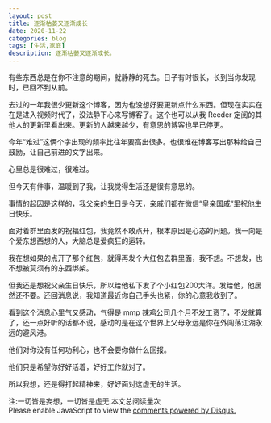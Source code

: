 ```yaml
---
layout: post
title: 逐渐枯萎又逐渐成长
date: 2020-11-22
categories: blog
tags: [生活,家庭]
description: 逐渐枯萎又逐渐成长。
---
```



有些东西总是在你不注意的期间，就静静的死去。日子有时很长，长到当你发现时，已回不到从前。

去过的一年我很少更新这个博客，因为也没想好要更新点什么东西。但现在实实在在是进入视频时代了，没法静下心来写博客了。这个也可以从我 Reeder 定阅的其他人的更新里看出来。更新的人越来越少，有意思的博客也早已停更。

今年“难过”这俩个字出现的频率比往年要高出很多。也很难在博客写出那种给自己鼓励，让自己前进的文字出来。

心里总是很难过，很难过。

但今天有件事，温暖到了我，让我觉得生活还是很有意思的。

事情的起因是这样的，我父亲的生日是今天，亲戚们都在微信“皇亲国戚“里祝他生日快乐。

面对着群里面发的祝福红包，我竟然不敢点开，根本原因是心态的问题。我一向是个爱东想西想的人，大脑总是爱疯狂的运转。

我在想如果的点开了那个红包，就得再发个大红包去群里面，我不想。不想发，也不想被莫须有的东西绑架。

但我还是想祝父亲生日快乐，所以给他私下发了个小红包200大洋。发给他，他居然还不要。还回消息说，我知道最近你自己手头也紧，你的心意我收到了。

看到这个消息心里气又感动，气得是 mmp 辣鸡公司几个月不发工资了，不发就算了，还一点好听的话都不说，感动的是在这个世界上父母永远是你在外闯荡江湖永远的避风港。

他们对你没有任何功利心，也不会要你做什么回报。

他们只是希望你好好活着，好好工作就对了。

所以我想，还是得打起精神来，好好面对这虚无的生活。


<span id="busuanzi_container_page_pv">
  注:一切皆是妄想，一切皆是虚无,本文总阅读量<span id="busuanzi_value_page_pv"></span>次
</span>


<script id="dsq-count-scr" src="//huiweishijie.disqus.com/count.js" async></script>

<div id="disqus_thread"></div>
<script>

/**
*  RECOMMENDED CONFIGURATION VARIABLES: EDIT AND UNCOMMENT THE SECTION BELOW TO INSERT DYNAMIC VALUES FROM YOUR PLATFORM OR CMS.
*  LEARN WHY DEFINING THESE VARIABLES IS IMPORTANT: https://disqus.com/admin/universalcode/#configuration-variables*/
/*
var disqus_config = function () {
this.page.url = PAGE_URL;  // Replace PAGE_URL with your page's canonical URL variable
this.page.identifier = PAGE_IDENTIFIER; // Replace PAGE_IDENTIFIER with your page's unique identifier variable
};
*/
(function() { // DON'T EDIT BELOW THIS LINE
var d = document, s = d.createElement('script');
s.src = 'https://huiweishijie.disqus.com/embed.js';
s.setAttribute('data-timestamp', +new Date());
(d.head || d.body).appendChild(s);
})();
</script>
<noscript>Please enable JavaScript to view the <a href="https://disqus.com/?ref_noscript">comments powered by Disqus.</a></noscript>






